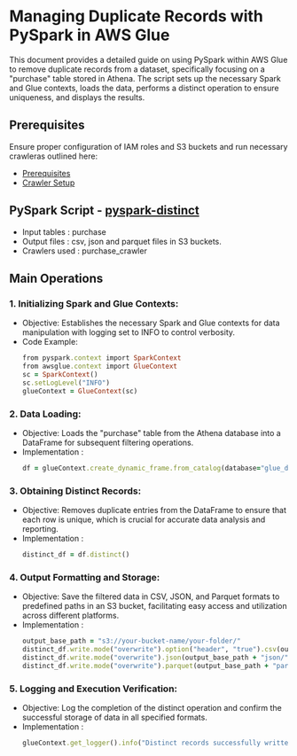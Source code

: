 # Managing Duplicate Records with PySpark in AWS Glue
This document provides a detailed guide on using PySpark within AWS Glue to remove duplicate records from a dataset, specifically focusing on a "purchase" table stored in Athena. The script sets up the necessary Spark and Glue contexts, loads the data, performs a distinct operation to ensure uniqueness, and displays the results.

## Prerequisites

Ensure proper configuration of IAM roles and S3 buckets and run necessary crawleras outlined here:

* [Prerequisites]((/prerequisites.md)) 
* [Crawler Setup](/aws-glue-crawler.md)

##  PySpark Script - [pyspark-distinct](../glue-code/ti-pyspark-distinct.py)
- Input tables          : purchase
- Output files          : csv, json and parquet files in S3 buckets.
- Crawlers used         : purchase_crawler


## Main Operations

### 1. Initializing Spark and Glue Contexts:
* Objective: Establishes the necessary Spark and Glue contexts for data manipulation with logging set to INFO to control verbosity.
* Code Example:
  ```ruby
  from pyspark.context import SparkContext
  from awsglue.context import GlueContext
  sc = SparkContext()
  sc.setLogLevel("INFO")
  glueContext = GlueContext(sc)
  ```

### 2. Data Loading:
* Objective: Loads the "purchase" table from the Athena database into a DataFrame for subsequent filtering operations.
* Implementation :
  ```ruby
  df = glueContext.create_dynamic_frame.from_catalog(database="glue_db", table_name="purchase").toDF()
  ```
### 3. Obtaining Distinct Records:
* Objective: Removes duplicate entries from the DataFrame to ensure that each row is unique, which is crucial for accurate data analysis and reporting.
* Implementation :
  ```ruby
  distinct_df = df.distinct()
  ```
 
### 4. Output Formatting and Storage:
* Objective: Save the filtered data in CSV, JSON, and Parquet formats to predefined paths in an S3 bucket, facilitating easy access and utilization across different platforms.
* Implementation :
  ```ruby
  output_base_path = "s3://your-bucket-name/your-folder/"
  distinct_df.write.mode("overwrite").option("header", "true").csv(output_base_path + "csv/")
  distinct_df.write.mode("overwrite").json(output_base_path + "json/")
  distinct_df.write.mode("overwrite").parquet(output_base_path + "parquet/")
  ```
### 5. Logging and Execution Verification:
* Objective: Log the completion of the distinct operation and confirm the successful storage of data in all specified formats.
* Implementation :
  ```ruby
  glueContext.get_logger().info("Distinct records successfully written to S3 in CSV, JSON, and Parquet formats.")
  ```
